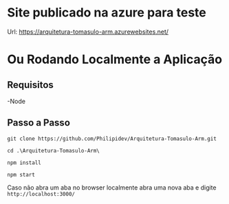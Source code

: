 # Site publicado na azure para teste

Url: https://arquitetura-tomasulo-arm.azurewebsites.net/

# Ou Rodando Localmente a Aplicação

## Requisitos
-Node

## Passo a Passo
```
git clone https://github.com/Philipidev/Arquitetura-Tomasulo-Arm.git
```
```
cd .\Arquitetura-Tomasulo-Arm\
```
```
npm install
```
```
npm start
```

Caso não abra um aba no browser localmente abra uma nova aba e digite `http://localhost:3000/`
